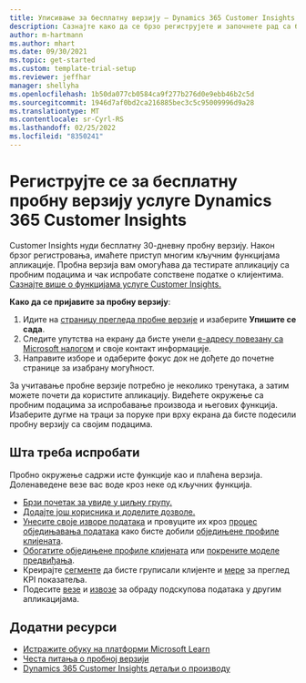 ```yaml
---
title: Уписивање за бесплатну верзију – Dynamics 365 Customer Insights
description: Сазнајте како да се брзо региструјете и започнете рад са бесплатном пробном верзијом услуге Customer Insights. Истражите апликацију и пронађите додатне ресурсе за учење.
author: m-hartmann
ms.author: mhart
ms.date: 09/30/2021
ms.topic: get-started
ms.custom: template-trial-setup
ms.reviewer: jeffhar
manager: shellyha
ms.openlocfilehash: 1b50da077cb0584ca9f277b276d0e9ebb46b2c5d
ms.sourcegitcommit: 1946d7af0bd2ca216885bec3c5c95009996d9a28
ms.translationtype: MT
ms.contentlocale: sr-Cyrl-RS
ms.lasthandoff: 02/25/2022
ms.locfileid: "8350241"
---
```

# <a name="sign-up-for-a-free-dynamics-365-customer-insights-trial"></a>Региструјте се за бесплатну пробну верзију услуге Dynamics 365 Customer Insights

Customer Insights нуди бесплатну 30-дневну пробну верзију. Након брзог регистровања, имаћете приступ многим кључним функцијама апликације. Пробна верзија вам омогућава да тестирате апликацију са пробним подацима и чак испробате сопствене податке о клијентима. [Сазнајте више о функцијама услуге Customer Insights.](overview.md)

**Како да се пријавите за пробну верзију**:

1. Идите на [страницу прегледа пробне верзије](https://dynamics.microsoft.com/get-started/?appname=customerinsights) и изаберите **Упишите се сада**.
1. Следите упутства на екрану да бисте унели [е-адресу повезану са Microsoft налогом](https://support.microsoft.com/windows/what-is-a-microsoft-account-4a7c48e9-ff5a-e9c6-5a5c-1a57d66c3bfa) и своје контакт информације.
1. Направите изборе и одаберите фокус док не дођете до почетне странице за изабрану могућност.

За учитавање пробне верзије потребно је неколико тренутака, а затим можете почети да користите апликацију. Видећете окружење са пробним подацима за испробавање производа и његових функција. Изаберите дугме на траци за поруке при врху екрана да бисте подесили пробну верзију са својим подацима.

## <a name="what-to-try"></a>Шта треба испробати

Пробно окружење садржи исте функције као и плаћена верзија. Доленаведене везе вас воде кроз неке од кључних функција.

- [Брзи почетак за увиде у циљну групу.](audience-insights/get-started.md)
- [Додајте још корисника и доделите дозволе.](audience-insights/permissions.md)
- [Унесите своје изворе података](audience-insights/data-sources.md) и провуците их кроз [процес обједињавања података](audience-insights/data-unification.md) како бисте добили [обједињене профиле клијената](audience-insights/customer-profiles.md).
- [Обогатите обједињене профиле клијената](audience-insights/enrichment-hub.md) или [покрените моделе предвиђања](audience-insights/predictions-overview.md).
- Креирајте [сегменте](audience-insights/segments.md) да бисте груписали клијенте и [мере](audience-insights/measures.md) за преглед KPI показатеља.
- Подесите [везе](audience-insights/connections.md) и [извозе](audience-insights/export-destinations.md) за обраду подскупова података у другим апликацијама.

## <a name="additional-resources"></a>Додатни ресурси

- [Истражите обуку на платформи Microsoft Learn](/learn/browse/?filter-products=dynamics-dynamics-cust-insights)
- [Честа питања о пробној верзији](trial-faq.md)
- [Dynamics 365 Customer Insights детаљи о производу](https://dynamics.microsoft.com/ai/customer-insights/)
